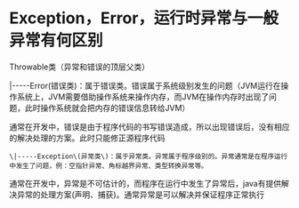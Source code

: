 # Exception，Error，运行时异常与一般异常有何区别

Throwable类（异常和错误的顶层父类）

   \|-----Error\(错误类\)：属于错误类。错误属于系统级别发生的问题（JVM运行在操作系统上，JVM需要借助操作系统来操作内存，而JVM在操作内存时出现了问题，此时操作系统就会把内存的错误信息转给JVM）

通常在开发中，错误是由于程序代码的书写错误造成，所以出现错误后，没有相应的解决处理的方案。此时只能修正源程序代码

    \|-----Exception\(异常类\)：属于异常类。异常属于程序级别的。异常通常是在程序运行中发生了问题，例：空指针异常、角标越界异常、类型转换异常等。

通常在开发中，异常是不可估计的，而程序在运行中发生了异常后，java有提供解决异常的处理方案\(声明、捕获\)。通常异常是可以解决并保证程序正常执行

